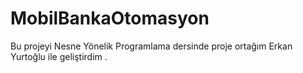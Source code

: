 ﻿# MobilBankaOtomasyon
Bu projeyi Nesne Yönelik Programlama dersinde proje ortağım Erkan Yurtoğlu ile geliştirdim .

